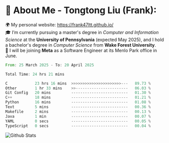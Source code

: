 # 💫 About Me - Tongtong Liu (Frank):
🌍 My personal website: https://frank47ltt.github.io/  
🎓 I’m currently pursuing a master's degree in *Computer and Information Science* at the **University of Pennsylvania** (expected May 2025), and I hold a bachelor's degree in *Computer Science* from **Wake Forest University**.  
💼 I will be joining **Meta** as a Software Engineer at its Menlo Park office in June.  


<!--START_SECTION:waka-->

```rust
From: 25 March 2025 - To: 20 April 2025

Total Time: 24 hrs 21 mins

C            23 hrs 16 mins  >>>>>>>>>>>>>>>>>>>>>>---   89.73 %
Other        1 hr 33 mins    >>-----------------------   06.03 %
Git Config   20 mins         -------------------------   01.30 %
C++          18 mins         -------------------------   01.21 %
Python       16 mins         -------------------------   01.08 %
Text         5 mins          -------------------------   00.36 %
Makefile     2 mins          -------------------------   00.13 %
Java         1 min           -------------------------   00.07 %
YAML         0 secs          -------------------------   00.05 %
TypeScript   0 secs          -------------------------   00.04 %
```

<!--END_SECTION:waka-->


![Github Stats](https://github-readme-stats.vercel.app/api?username=frank47ltt&count_private=true&show_icons=true&include_all_commits=true)
